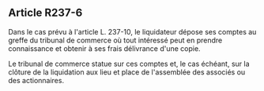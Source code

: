 Article R237-6
----
Dans le cas prévu à l'article L. 237-10, le liquidateur dépose ses comptes au
greffe du tribunal de commerce où tout intéressé peut en prendre connaissance et
obtenir à ses frais délivrance d'une copie.

Le tribunal de commerce statue sur ces comptes et, le cas échéant, sur la
clôture de la liquidation aux lieu et place de l'assemblée des associés ou des
actionnaires.
